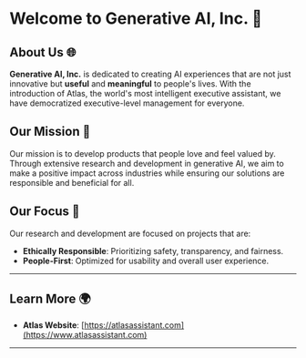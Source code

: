 
# Welcome to Generative AI, Inc. 👋

## About Us 🌐

**Generative AI, Inc.** is dedicated to creating AI experiences that are not just innovative but **useful** and **meaningful** to people's lives. With the introduction of Atlas, the world's most intelligent executive assistant, we have democratized executive-level management for everyone.

## Our Mission 🎯

Our mission is to develop products that people love and feel valued by. Through extensive research and development in generative AI, we aim to make a positive impact across industries while ensuring our solutions are responsible and beneficial for all.

## Our Focus 📂

Our research and development are focused on projects that are:

- **Ethically Responsible**: Prioritizing safety, transparency, and fairness.
- **People-First**: Optimized for usability and overall user experience.

---

## Learn More 🌍

- **Atlas Website**: [https://atlasassistant.com](https://www.atlasassistant.com)

---
